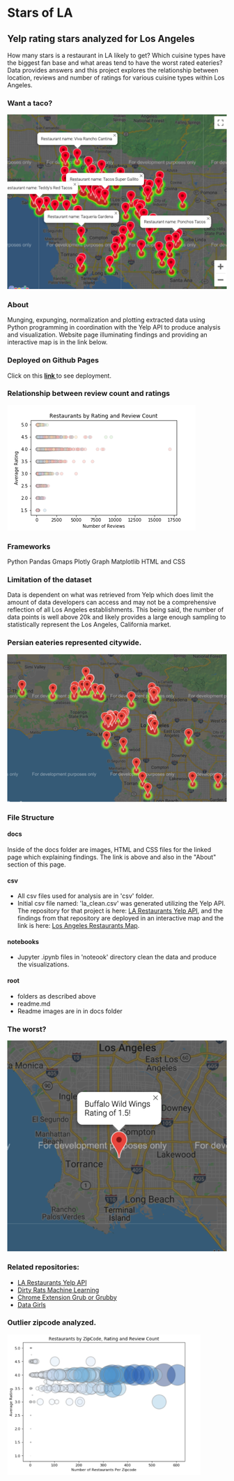 # Stars of LA
## Yelp rating stars analyzed for Los Angeles
How many stars is a restaurant in LA likely to get? Which cuisine types have the biggest fan base and what areas tend to have the worst rated eateries? Data provides answers and this project explores the relationship between location, reviews and number of ratings for various cuisine types within Los Angeles. 

### Want a taco?
![](docs/images/tacos.png)

### About
Munging, expunging, normalization and plotting extracted data using Python programming in coordination with the Yelp API to produce analysis and visualization. Website page illuminating findings and providing an interactive map is in the link below.

### Deployed on Github Pages
Click on this <a href='https://sherirosalia.github.io/Stars-of-LA'><strong>link </strong></a>to see deployment. 

### Relationship between review count and ratings
![](docs/images/scat_plot.png)

### Frameworks
 Python Pandas
 Gmaps
 Plotly Graph
 Matplotlib
 HTML and CSS 

 ### Limitation of the dataset
 Data is dependent on what was retrieved from Yelp which does limit the amount of data developers can access and may not be a comprehensive reflection of all Los Angeles establishments. This being said, the number of data points is well above 20k and likely provides a large enough sampling to statistically represent the Los Angeles, California market.

 ### Persian eateries represented citywide.
![](docs/images/persian.png)
 
### File Structure
#### docs
Inside of the docs folder are images, HTML and CSS files for the linked page which explaining findings. The link is above and also in the "About" section of this page.
#### csv
- All csv files used for analysis are in 'csv' folder.
- Initial csv file named: 'la_clean.csv' was generated utilizing the Yelp API. The repository for that project is here: <a href="https://github.com/sherirosalia/LA_Restaurants_Yelp_API">LA Restaurants Yelp API</a>, and the findings from that repository are deployed in an interactive map and the link is here: <a href="https://sherirosalia.github.io/LA_Restaurants_Yelp_API/">Los Angeles Restaurants Map</a>.
#### notebooks
- Jupyter .ipynb files in 'noteook' directory clean the data and produce the visualizations.

#### root
- folders as described above
- readme.md
- Readme images are in in docs folder

### The worst?
![](docs/images/worst.png)


### Related repositories:
- <a href="https://github.com/sherirosalia/LA_Restaurants_Yelp_API">LA Restaurants Yelp API</a>
- <a href="https://github.com/sherirosalia/Dirty_Rats_Machine_Learning">Dirty Rats Machine Learning</a>
- <a href="https://github.com/sherirosalia/chrome-extension-grub-or-grubby">Chrome Extension Grub or Grubby</a>
- <a href="https://github.com/sherirosalia/data_rats">Data Girls</a>

### Outlier zipcode analyzed.
![](docs/images/zip_avg.png)



